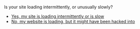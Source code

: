 <p>Is your site loading intermittently, or unusually slowly?</p><blockquote></blockquote><p><ul>
<li><a href="../loading_intermittently_end">Yes, my site is loading intermittently or is slow</a></li>
<li><a href="../website_defaced">No, my website is loading, but it might have been hacked into</a></li>
</ul>
</p>